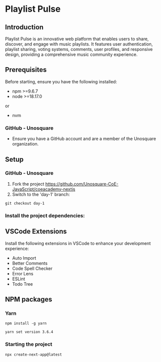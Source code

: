 # Playlist Pulse

## Introduction
Playlist Pulse is an innovative web platform that enables users to share, discover, and engage with music playlists. It features user authentication, playlist sharing, voting systems, comments, user profiles, and responsive design, providing a comprehensive music community experience.

## Prerequisites
Before starting, ensure you have the following installed:
- npm >=9.6.7
- node >=18.17.0

or
- nvm

### GitHub - Unosquare
- Ensure you have a GitHub account and are a member of the Unosquare organization.

## Setup
### GitHub - Unosquare
1. Fork the project https://github.com/Unosquare-CoE-JavaScript/coeacademy-nextjs
2. Switch to the 'day-1' branch:

```
git checkout day-1
```

### Install the project dependencies:
## VSCode Extensions
Install the following extensions in VSCode to enhance your development experience:
- Auto Import 
- Better Comments
- Code Spell Checker
- Error Lens
- ESLint
- Todo Tree


## NPM packages
### Yarn
```
npm install -g yarn
```
```
yarn set version 3.6.4
```

### Starting the project
```
npx create-next-app@latest
```
